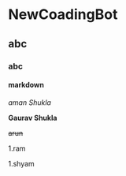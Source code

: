 # NewCoadingBot
## abc 
### abc
#### markdown
*aman* _Shukla_

**Gaurav Shukla**

~~arun~~

1.ram

1.shyam


